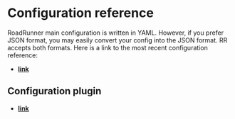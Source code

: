 # Configuration reference

RoadRunner main configuration is written in YAML. However, if you prefer JSON format, you may easily convert your config into the JSON format. 
RR accepts both formats.
Here is a link to the most recent configuration reference:

- [**link**](https://github.com/roadrunner-server/roadrunner/blob/master/.rr.yaml)

## Configuration plugin

- [**link**](../plugins/config.md)
